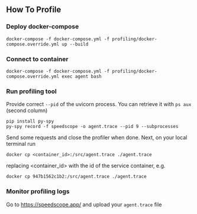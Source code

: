 ## How To Profile

### Deploy docker-compose
```
docker-compose -f docker-compose.yml -f profiling/docker-compose.override.yml up --build
```

### Connect to container
```
docker-compose -f docker-compose.yml -f profiling/docker-compose.override.yml exec agent bash
```

### Run profiling tool
Provide correct `--pid` of the uvicorn process. You can retrieve it with `ps aux` (second column)
```
pip install py-spy
py-spy record -f speedscope -o agent.trace --pid 9 --subprocesses
```
Send some requests and close the profiler when done.
Next, on your local terminal run
```
docker cp <container_id>:/src/agent.trace ./agent.trace
```
replacing <container_id> with the id of the service container, e.g.
```
docker cp 947b1562c1b2:/src/agent.trace ./agent.trace
```

### Monitor profiling logs
Go to https://speedscope.app/ and upload your `agent.trace` file
